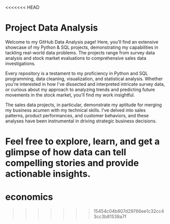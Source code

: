 <<<<<<< HEAD
# Project Data Analysis

Welcome to my GitHub Data Analysis page! Here, you'll find an extensive showcase of my Python & SQL projects, demonstrating my capabilities in tackling real-world data problems. The projects range from survey data analysis and stock market evaluations to comprehensive sales data investigations.

Every repository is a testament to my proficiency in Python and SQL programming, data cleaning, visualization, and statistical analysis. Whether you're interested in how I've dissected and interpreted intricate survey data, or curious about my approach to analyzing trends and predicting future movements in the stock market, you'll find my work insightful.

The sales data projects, in particular, demonstrate my aptitude for merging my business acumen with my technical skills. I've delved into sales patterns, product performances, and customer behaviors, and these analyses have been instrumental in driving strategic business decisions.

Feel free to explore, learn, and get a glimpse of how data can tell compelling stories and provide actionable insights.
=======
# economics
>>>>>>> 15454c04b807d29766ee1c32cc43cc3b81538a7f
